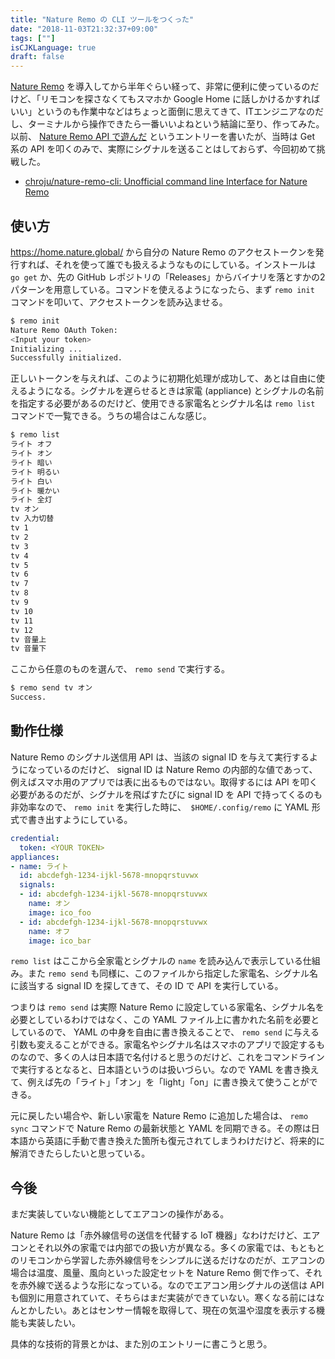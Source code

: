 ```yaml
---
title: "Nature Remo の CLI ツールをつくった"
date: "2018-11-03T21:32:37+09:00"
tags: [""]
isCJKLanguage: true
draft: false
---
```


[Nature Remo](https://nature.global/) を導入してから半年ぐらい経って、非常に便利に使っているのだけど、「リモコンを探さなくてもスマホか Google Home に話しかけるかすればいい」というのも作業中などはちょっと面倒に思えてきて、ITエンジニアなのだし、ターミナルから操作できたら一番いいよねという結論に至り、作ってみた。以前、 [Nature Remo API で遊んだ](https://chroju.github.io/blog/2018/06/11/play_with_nature_remo/) というエントリーを書いたが、当時は Get 系の API を叩くのみで、実際にシグナルを送ることはしておらず、今回初めて挑戦した。

* [chroju/nature-remo-cli: Unofficial command line Interface for Nature Remo](https://github.com/chroju/nature-remo-cli)

使い方
----

https://home.nature.global/ から自分の Nature Remo のアクセストークンを発行すれば、それを使って誰でも扱えるようなものにしている。インストールは `go get` か、先の GitHub レポジトリの「Releases」からバイナリを落とすかの2パターンを用意している。コマンドを使えるようになったら、まず `remo init` コマンドを叩いて、アクセストークンを読み込ませる。

```sh
$ remo init
Nature Remo OAuth Token:
<Input your token>
Initializing ...
Successfully initialized.
```

正しいトークンを与えれば、このように初期化処理が成功して、あとは自由に使えるようになる。シグナルを遅らせるときは家電 (appliance) とシグナルの名前を指定する必要があるのだけど、使用できる家電名とシグナル名は `remo list` コマンドで一覧できる。うちの場合はこんな感じ。

```sh
$ remo list
ライト オフ
ライト オン
ライト 暗い
ライト 明るい
ライト 白い
ライト 暖かい
ライト 全灯
tv オン
tv 入力切替
tv 1
tv 2
tv 3
tv 4
tv 5
tv 6
tv 7
tv 8
tv 9
tv 10
tv 11
tv 12
tv 音量上
tv 音量下
```

ここから任意のものを選んで、 `remo send` で実行する。

```sh
$ remo send tv オン
Success.
```

動作仕様
----

Nature Remo のシグナル送信用 API は、当該の signal ID を与えて実行するようになっているのだけど、 signal ID は Nature Remo の内部的な値であって、例えばスマホ用のアプリでは表に出るものではない。取得するには API を叩く必要があるのだが、シグナルを飛ばすたびに signal ID を API で持ってくるのも非効率なので、 `remo init` を実行した時に、　`$HOME/.config/remo` に YAML 形式で書き出すようにしている。

```yaml
credential:
  token: <YOUR TOKEN>
appliances:
- name: ライト
  id: abcdefgh-1234-ijkl-5678-mnopqrstuvwx
  signals:
  - id: abcdefgh-1234-ijkl-5678-mnopqrstuvwx
    name: オン
    image: ico_foo
  - id: abcdefgh-1234-ijkl-5678-mnopqrstuvwx
    name: オフ
    image: ico_bar
```

`remo list` はここから全家電とシグナルの `name` を読み込んで表示している仕組み。また `remo send` も同様に、このファイルから指定した家電名、シグナル名に該当する signal ID を探してきて、その ID で API を実行している。

つまりは `remo send` は実際 Nature Remo に設定している家電名、シグナル名を必要としているわけではなく、この YAML ファイル上に書かれた名前を必要としているので、 YAML の中身を自由に書き換えることで、 `remo send` に与える引数も変えることができる。家電名やシグナル名はスマホのアプリで設定するものなので、多くの人は日本語で名付けると思うのだけど、これをコマンドラインで実行するとなると、日本語というのは扱いづらい。なので YAML を書き換えて、例えば先の「ライト」「オン」を「light」「on」に書き換えて使うことができる。

元に戻したい場合や、新しい家電を Nature Remo に追加した場合は、 `remo sync` コマンドで Nature Remo の最新状態と YAML を同期できる。その際は日本語から英語に手動で書き換えた箇所も復元されてしまうわけだけど、将来的に解消できたらしたいと思っている。

今後
----

まだ実装していない機能としてエアコンの操作がある。

Nature Remo は「赤外線信号の送信を代替する IoT 機器」なわけだけど、エアコンとそれ以外の家電では内部での扱い方が異なる。多くの家電では、もともとのリモコンから学習した赤外線信号をシンプルに送るだけなのだが、エアコンの場合は温度、風量、風向といった設定セットを Nature Remo 側で作って、それを赤外線で送るような形になっている。なのでエアコン用シグナルの送信は API も個別に用意されていて、そちらはまだ実装ができていない。寒くなる前にはなんとかしたい。あとはセンサー情報を取得して、現在の気温や湿度を表示する機能も実装したい。

具体的な技術的背景とかは、また別のエントリーに書こうと思う。


